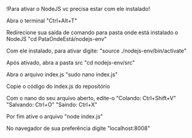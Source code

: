 !Para ativar o NodeJS vc precisa estar com ele instalado!

Abra o terminal
  "Ctrl+Alt+T"

Redirecione sua saída de comando para pasta onde está instalado o NodeJS
  "cd PataOndeEstá/nodejs-env"

Com ele instalado, para ativar digite:
  "source ./nodejs-env/bin/activate"

Após ativado, abra a pasta src
  "cd nodejs-env/src"

Abra o arquivo index.js
  "sudo nano index.js"

Copie o código do index.js do repositório

Com o nano do seu arquivo aberto, edite-o
  "Colando: Ctrl+Shift+V"
  "Salvando: Ctrl+O"
  "Saindo: Ctrl+X"

Por fim ative o arquivo
  "node index.js"

No navegador de sua preferência digite
  "localhost:8008"
